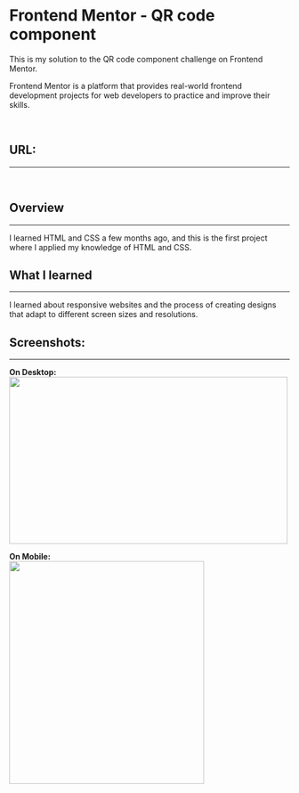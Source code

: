 # **Frontend Mentor - QR code component**

This is my solution to the QR code component challenge on Frontend Mentor.

Frontend Mentor is a platform that provides real-world frontend development projects for web developers to practice and improve their skills.

<br>

## URL:
---

<br>

## Overview
---

I learned HTML and CSS a few months ago, and this is the first project where I applied my knowledge of HTML and CSS.
<br>

## What I learned
---
 I learned about responsive websites and the process of creating designs that adapt to different screen sizes and resolutions.


## Screenshots:
---
**On Desktop:**
<br>
<img src="https://user-images.githubusercontent.com/118593670/228051714-ff06ad60-7ada-442f-b347-16c2ce28ed53.png" height="300" width="500">

**On Mobile:**
<br>
<img src="https://user-images.githubusercontent.com/118593670/228049782-dba1879d-0074-4b96-a5ac-958bd6a1ba4b.png" height ="400" width="350">

<br>
